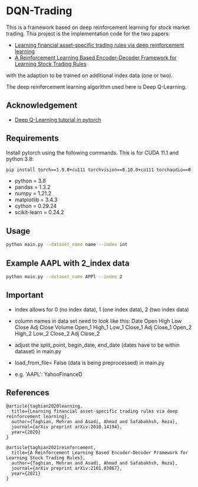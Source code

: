 # DQN-Trading

This is a framework based on deep reinforcement learning for stock market trading. This project is the implementation
code for the two papers:

- [Learning financial asset-specific trading rules via deep reinforcement learning](https://arxiv.org/abs/2010.14194)
- [A Reinforcement Learning Based Encoder-Decoder Framework for Learning Stock Trading Rules](https://arxiv.org/abs/2101.03867)

with the adaption to be trained on additional index data (one or two).

The deep reinforcement learning algorithm used here is Deep Q-Learning.

## Acknowledgement

- [Deep Q-Learning tutorial in pytorch](https://pytorch.org/tutorials/intermediate/reinforcement_q_learning.html)

## Requirements

Install pytorch using the following commands. This is for CUDA 11.1 and python 3.8:

```bash
pip install torch==1.9.0+cu111 torchvision==0.10.0+cu111 torchaudio==0.9.0 -f https://download.pytorch.org/whl/torch_stable.html
```
- python = 3.8
- pandas = 1.3.2
- numpy = 1.21.2
- matplotlib = 3.4.3
- cython = 0.29.24
- scikit-learn = 0.24.2

## Usage
```bash
python main.py --dataset_name name --index int 
```

## Example AAPL with 2_index data 
```bash
python main.py --dataset_name APPl --index 2
```

## Important
* index allows for 0 (no index data), 1 (one index data), 2 (two index data)
* column names in data set need to look like this:
  Date	Open	High	Low	Close	Adj Close	Volume	Open_1	High_1	Low_1	Close_1	Adj Close_1	Open_2	High_2	Low_2	Close_2	Adj Close_2

* adjust the split_point, begin_date, end_date (dates have to be within dataset) in main.py
* load_from_file= False (data is being preprocessed) in main.py
* e.g. 'AAPL': YahooFinanceD

## References

```
@article{taghian2020learning,
  title={Learning financial asset-specific trading rules via deep reinforcement learning},
  author={Taghian, Mehran and Asadi, Ahmad and Safabakhsh, Reza},
  journal={arXiv preprint arXiv:2010.14194},
  year={2020}
}

@article{taghian2021reinforcement,
  title={A Reinforcement Learning Based Encoder-Decoder Framework for Learning Stock Trading Rules},
  author={Taghian, Mehran and Asadi, Ahmad and Safabakhsh, Reza},
  journal={arXiv preprint arXiv:2101.03867},
  year={2021}
}
```
